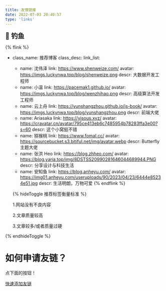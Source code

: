 ```yaml
---
title: 友情链接
date: 2022-07-03 20:40:57
type: 'links'
---
```


<div class="title-h2-a">
  <div class="title-h2-a-left">
    <h2 style="padding-top: 0;margin:0.6rem 0 0.6rem;">🎣 钓鱼</h2>
    <a class="random-post-start" href="javascript:fetchRandomPost();"><i class="fa-solid fa-arrow-rotate-right"></i></a>
  </div>
</div>
<div id="random-post"></div>

<link rel="stylesheet" type="text/css" href="https://imgs.luckynwa.top/jscss/random-friends-post.css">
<div id="gitcalendar" style="display:none"></div>

<!-- 一个友链例子 -->

{% flink %}

- class_name: 推荐博客
  class_desc:
  link_list:

  - name: 沈伟泽
    link: https://www.shenweize.com/
    avatar: https://imgs.luckynwa.top/blog/shenweize.png
    descr: 大数据开发工程师
  - name: 小温
    link: https://pacemak1.github.io/
    avatar: https://imgs.luckynwa.top/blog/wenzhihao.png
    descr: 高级算法开发工程师
  - name: 云上舟
    link: https://yunshangzhou.github.io/js-book/
    avatar: https://imgs.luckynwa.top/blog/yunshangzhou.png
    descr: 前端大佬
  - name: Ariasaka
    link: https://yisous.xyz/
    avatar: https://cravatar.cn/avatar/795ce413eb6c7485954b78283ffa3e00?s=60
    descr: 这个小窝挺不错
  - name: 猕猴桃
    link: https://www.fomal.cc/
    avatar: https://sourcebucket.s3.bitiful.net/img/avatar.webp
    descr: Butterfly 主题大佬
  - name: 张洪 Heo
    link: https://blog.zhheo.com/
    avatar: https://blog.yaria.top/img/8DSTSS20990281646044689944.PNG
    descr: 分享设计与科技生活
  - name: 安知鱼
    link: https://blog.anheyu.com/
    avatar: https://img01.anheyu.com/useruploads/90/2023/04/23/6444e85234e51.jpg
    descr: 生活明朗，万物可爱
    {% endflink %}

  {% hideToggle 推荐标签衡量标准 %}

  1.网站没有不良内容

  2.文章质量较高

  3.文章较多/或者质量过硬

{% endhideToggle %}

<h1>如何申请友链？</h1>

点下面的按钮！

<script type="text/javascript" src="https://imgs.luckynwa.top/jscss/jquery.min.js"></script>
<script src = "/js/randomFriend.js"></script>

<a href="javascript:void(0)" onclick="addflink()">快速添加友链</a>
